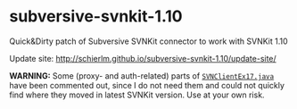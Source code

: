 # subversive-svnkit-1.10

Quick&amp;Dirty patch of Subversive SVNKit connector to work with SVNKit 1.10

Update site: http://schierlm.github.io/subversive-svnkit-1.10/update-site/

**WARNING:** Some (proxy- and auth-related) parts of [`SVNClientEx17.java`](./src/org/polarion/team/svn/connector/svnkit/SVNClientEx17.java)
have been commented out, since I do not need them and could not quickly find where they moved in latest SVNKit version. 
Use at your own risk.
